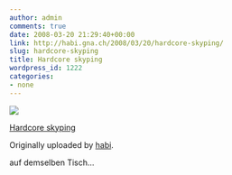```yaml
---
author: admin
comments: true
date: 2008-03-20 21:29:40+00:00
link: http://habi.gna.ch/2008/03/20/hardcore-skyping/
slug: hardcore-skyping
title: Hardcore skyping
wordpress_id: 1222
categories:
- none
---
```



 [![](http://farm4.static.flickr.com/3063/2348581282_e8ee9c6b28_m.jpg)](http://www.flickr.com/photos/habi/2348581282/)
   

 
  [Hardcore skyping](http://www.flickr.com/photos/habi/2348581282/)
    

  Originally uploaded by [habi](http://www.flickr.com/people/habi/).
 



auf demselben Tisch...
  

